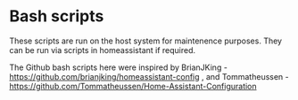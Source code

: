 # Bash scripts

These scripts are run on the host system for maintenence purposes.  They can be run via scripts in homeassistant if required.

The Github bash scripts here were inspired by BrianJKing - https://github.com/brianjking/homeassistant-config , and Tommatheussen - https://github.com/Tommatheussen/Home-Assistant-Configuration
